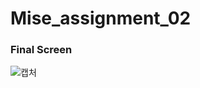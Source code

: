 # Mise_assignment_02

### Final Screen

![캡처](https://user-images.githubusercontent.com/94066263/179348128-0703c6a5-80eb-485d-b315-c2ef047d294d.PNG)

